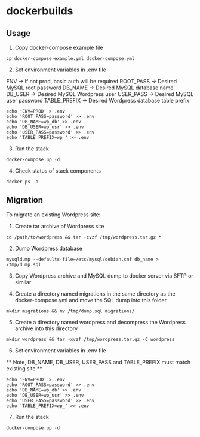 # dockerbuilds

## Usage ##

1. Copy docker-compose example file

```console
cp docker-compose-example.yml docker-compose.yml
```

2. Set environment variables in .env file

ENV -> If not prod, basic auth will be required
ROOT_PASS -> Desired MySQL root password
DB_NAME -> Desired MySQL database name
DB_USER -> Desired MySQL Wordpress user
USER_PASS -> Desired MySQL user password
TABLE_PREFIX -> Desired Wordpress database table prefix

```console
echo 'ENV=PROD' > .env
echo 'ROOT_PASS=password' >> .env
echo 'DB_NAME=wp_db' >> .env
echo 'DB_USER=wp_usr' >> .env
echo 'USER_PASS=password' >> .env
echo 'TABLE_PREFIX=wp_' >> .env
```

3. Run the stack

```console
docker-compose up -d
```

4. Check status of stack components

```console
docker ps -a
```

## Migration ##

To migrate an existing Wordpress site:

1. Create tar archive of Wordpress site

```console
cd /path/to/wordpress && tar -cvzf /tmp/wordpress.tar.gz *
```

2. Dump Wordpress database

```console
mysqldump --defaults-file=/etc/mysql/debian.cnf db_name > /tmp/dump.sql
```

3. Copy Wordpress archive and MySQL dump to docker server via SFTP or similar

4. Create a directory named migrations in the same directory as the docker-compose.yml and move the SQL dump into this folder

```console
mkdir migrations && mv /tmp/dump.sql migrations/
```

5. Create a directory named wordpress and decompress the Wordpress archive into this directory

```console
mkdir wordpress && tar -xvzf /tmp/wordpress.tar.gz -C wordpress
```

6. Set environment variables in .env file

** Note, DB_NAME, DB_USER, USER_PASS and TABLE_PREFIX must match existing site **

```console
echo 'ENV=PROD' > .env
echo 'ROOT_PASS=password' >> .env
echo 'DB_NAME=wp_db' >> .env
echo 'DB_USER=wp_usr' >> .env
echo 'USER_PASS=password' >> .env
echo 'TABLE_PREFIX=wp_' >> .env
```

7. Run the stack

```console
docker-compose up -d
```
